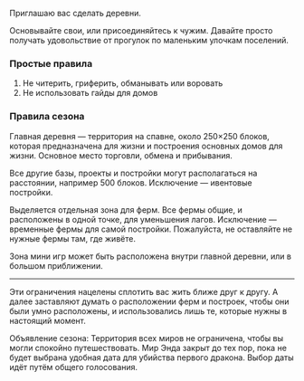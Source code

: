 Приглашаю вас сделать деревни.

Основывайте свои, или присоединяйтесь к чужим. Давайте просто получать удовольствие от прогулок по маленьким улочкам поселений.

### Простые правила
1. Не читерить, гриферить, обманывать или воровать
2. Не использовать гайды для домов
### Правила сезона
Главная деревня — территория на спавне, около 250×250 блоков, которая предназначена для жизни и построения основных домов для жизни. Основное место торговли, обмена и прибывания.

Все другие базы, проекты и постройки могут располагаться на расстоянии, например 500 блоков. Исключение — ивентовые постройки.

Выделяется отдельная зона для ферм. Все фермы общие, и расположены в одной точке, для уменьшения лагов.
Исключение — временные фермы для самой постройки. Пожалуйста, не оставляйте не нужные фермы там, где живёте.

Зона мини игр может быть расположена внутри главной деревни, или в большом приближении.

***

Эти ограничения нацелены сплотить вас жить ближе друг к другу. А далее заставляют думать о расположении ферм и построек, чтобы они были умно расположены, и использовались лишь те, которые нужны в настоящий момент.

Объявление сезона:
Территория всех миров не ограничена, чтобы вы могли спокойно путешествовать.
Мир Энда закрыт до тех пор, пока не будет выбрана удобная дата для убийства первого дракона. Выбор даты идёт путём общего голосования.